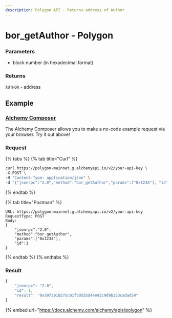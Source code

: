 ```yaml
---
description: Polygon API - Returns address of Author
---
```


# bor\_getAuthor - Polygon

### Parameters

* block number (in hexadecimal format)

### Returns

`AUTHOR` - address

## Example

### [Alchemy Composer](https://composer.alchemyapi.io/?composer\_state=%7B%22chain%22%3A2%2C%22network%22%3A401%2C%22methodName%22%3A%22bor\_getAuthor%22%2C%22paramValues%22%3A%5B%22latest%22%5D%7D)

The Alchemy Composer allows you to make a no-code example request via your browser. Try it out above!

### Request

{% tabs %}
{% tab title="Curl" %}
```bash
curl https://polygon-mainnet.g.alchemyapi.io/v2/your-api-key \
-X POST \
-H "Content-Type: application/json" \
-d '{"jsonrpc":"2.0","method":"bor_getAuthor","params":["0x1234"], "id":1}'
```
{% endtab %}

{% tab title="Postman" %}
```http
URL: https://polygon-mainnet.g.alchemyapi.io/v2/your-api-key
RequestType: POST
Body: 
{
    "jsonrpc":"2.0",
    "method":"bor_getAuthor",
    "params":["0x1234"], 
    "id":1
}
```
{% endtab %}
{% endtabs %}

### Result

```javascript
{
    "jsonrpc": "2.0",
    "id": 1,
    "result": "0x5973918275c01f50555d44e92c9d9b353cadad54"
}
```

{% embed url="https://docs.alchemy.com/alchemy/apis/polygon" %}
